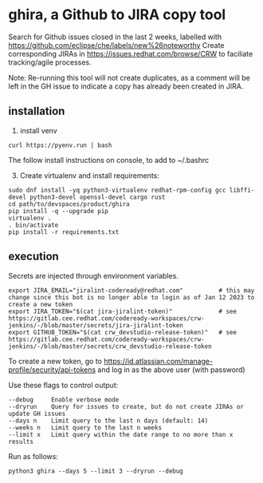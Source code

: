 # ghira, a Github to JIRA copy tool

Search for Github issues closed in the last 2 weeks, labelled with https://github.com/eclipse/che/labels/new%26noteworthy 
Create corresponding JIRAs in https://issues.redhat.com/browse/CRW to faciliate tracking/agile processes.

Note: Re-running this tool will not create duplicates, as a comment will be left in the GH issue to indicate a copy has already been created in JIRA.

## installation

1. install venv

```
curl https://pyenv.run | bash
```

The follow install instructions on console, to add to ~/.bashrc

3. Create virtualenv and install requirements:

```
sudo dnf install -yq python3-virtualenv redhat-rpm-config gcc libffi-devel python3-devel openssl-devel cargo rust
cd path/to/devspaces/product/ghira
pip install -q --upgrade pip
virtualenv .
. bin/activate
pip install -r requirements.txt
```

## execution

Secrets are injected through environment variables.  

```
export JIRA_EMAIL="jiralint-codeready@redhat.com"          # this may change since this bot is no longer able to login as of Jan 12 2023 to create a new token
export JIRA_TOKEN="$(cat jira-jiralint-token)"             # see https://gitlab.cee.redhat.com/codeready-workspaces/crw-jenkins/-/blob/master/secrets/jira-jiralint-token
export GITHUB_TOKEN="$(cat crw_devstudio-release-token)"   # see https://gitlab.cee.redhat.com/codeready-workspaces/crw-jenkins/-/blob/master/secrets/crw_devstudio-release-token
```

To create a new token, go to https://id.atlassian.com/manage-profile/security/api-tokens and log in as the above user (with password)

Use these flags to control output:

```
--debug     Enable verbose mode 
--dryrun    Query for issues to create, but do not create JIRAs or update GH issues
--days n    Limit query to the last n days (default: 14)
--weeks n   Limit query to the last n weeks
--limit x   Limit query within the date range to no more than x results
```

Run as follows:
```
python3 ghira --days 5 --limit 3 --dryrun --debug 
```
